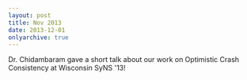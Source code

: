 ```yaml
---
layout: post
title: Nov 2013
date: 2013-12-01
onlyarchive: true
---
```

 Dr. Chidambaram gave a short talk about our work on Optimistic Crash Consistency at Wisconsin SyNS '13!
